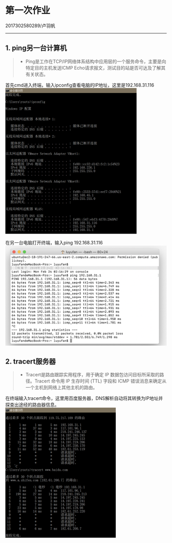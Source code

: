 ﻿# 第一次作业
2017302580289/卢羽帆

------

## 1. ping另一台计算机

> * Ping是工作在TCP/IP网络体系结构中应用层的一个服务命令，主要是向特定目的主机发送ICMP Echo请求报文，测试目的站是否可达及了解其有关状态。

首先cmd进入终端，输入ipconfig查看电脑的IP地址，这里是192.168.31.116
![请在文件夹中查看](ping1.png)

在另一台电脑打开终端，输入ping 192.168.31.116
![请在文件夹中查看](ping2.png)



## 2. tracert服务器
> * Tracert是路由跟踪实用程序，用于确定 IP 数据包访问目标所采取的路径。Tracert 命令用 IP 生存时间 (TTL) 字段和 ICMP 错误消息来确定从一个主机到网络上其他主机的路由。

在终端输入tracert命令，这里用百度服务器，DNS解析自动将其转换为IP地址并探查出途经的路由器信息。
![请在文件夹中查看](tracert.png)